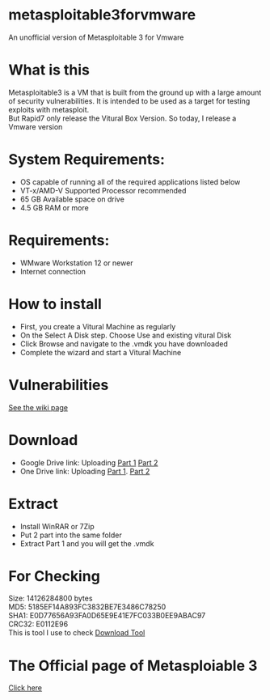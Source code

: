 # metasploitable3forvmware
An unofficial version of Metasploitable 3 for Vmware
# What is this
Metasploitable3 is a VM that is built from the ground up with a large amount of security vulnerabilities. It is intended to be used as a target for testing exploits with metasploit.
<br>
But Rapid7 only release the Vitural Box Version. So today, I release a Vmware version
# System Requirements:
- OS capable of running all of the required applications listed below
- VT-x/AMD-V Supported Processor recommended
- 65 GB Available space on drive
- 4.5 GB RAM or more
# Requirements:
- WMware Workstation 12 or newer
- Internet connection
# How to install
- First, you create a Vitural Machine as regularly
- On the Select A Disk step. Choose Use and existing vitural Disk
- Click Browse and navigate to the .vmdk you have downloaded
- Complete the wizard and start a Vitural Machine
# Vulnerabilities
<a href="https://github.com/rapid7/metasploitable3/wiki/Vulnerabilities">See the wiki page</a>
# Download
- Google Drive link: Uploading
<a href="">Part 1</a>
<a href="">Part 2</a>
- One Drive link: Uploading
<a href="">Part 1</a>.
<a href="">Part 2</a>
# Extract
- Install WinRAR or 7Zip
- Put 2 part into the same folder
- Extract Part 1 and you will get the .vmdk
# For Checking
Size: 14126284800 bytes
<br>
MD5: 5185EF14A893FC3832BE7E3486C78250
<br>
SHA1: E0D77656A93FA0D65E9E41E7FC033B0EE9ABAC97
<br>
CRC32: E0112E96
<br>
This is tool I use to check
<a href="">Download Tool</a>
# The Official page of Metasploiable 3
<a href="https://github.com/rapid7/metasploitable3">Click here</a>

